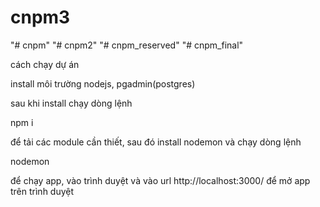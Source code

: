 # cnpm3

"# cnpm"
"# cnpm2"
"# cnpm_reserved"
"# cnpm_final"

cách chạy dự án

install môi trường nodejs, pgadmin(postgres)

sau khi install chạy dòng lệnh

npm i

để tải các module cần thiết, sau đó install nodemon và chạy dòng lệnh

nodemon

để chạy app, vào trình duyệt và vào url http://localhost:3000/ để mở app trên trình duyệt

